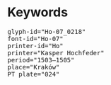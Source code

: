 # Keywords
<pre>
glyph-id="Ho-07_0218"
font-id="Ho-07"
printer-id="Ho"
printer="Kasper Hochfeder"
period="1503–1505"
place="Kraków"
PT plate="024"
</pre>

